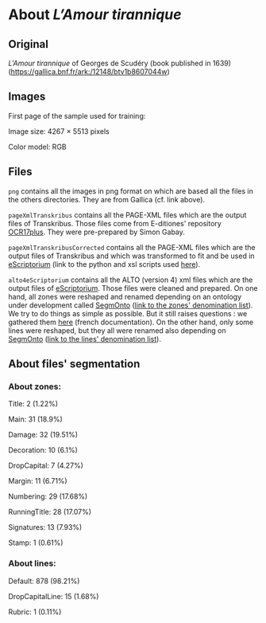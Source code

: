 # About _L’Amour tirannique_ 

## Original
_L'Amour tirannique_ of Georges de Scudéry (book published in 1639) (https://gallica.bnf.fr/ark:/12148/btv1b8607044w)

## Images
First page of the sample used for training:

Image size: 4267 × 5513 pixels

Color model: RGB

## Files
``png`` contains all the images in png format on which are based all the files in the others directories. They are from Gallica (cf. link above).

``pageXmlTranskribus`` contains all the PAGE-XML files which are the output files of Transkribus. Those files come from E-ditiones' repository [OCR17plus](https://github.com/e-ditiones/OCR17plus). They were pre-prepared by Simon Gabay.

``pageXmlTranskribusCorrected`` contains all the PAGE-XML files which are the output files of Transkribus and which was transformed to fit and be used in [eScriptorium](http://traces6.paris.inria.fr/) (link to the python and xsl scripts used [here](https://github.com/Heresta/BAO_Stage_DH_ENS_2021/tree/main/CorrectionPageXMLeScriptorium)).

``alto4eScriptorium`` contains all the ALTO (version 4) xml files which are the output files of [eScriptorium](http://traces6.paris.inria.fr/). Those files were cleaned and prepared. On one hand, all zones were reshaped and renamed depending on an ontology under development called [SegmOnto](https://github.com/SegmOnto) ([link to the zones' denomination list](https://github.com/SegmOnto/examples/tree/main/zones)). We try to do things as simple as possible. But it still raises questions : we gathered them [here](https://github.com/Heresta/BAO_Stage_DH_ENS_2021/tree/main/problemesSegmentation) (french documentation). On the other hand, only some lines were reshaped, but they all were renamed also depending on [SegmOnto](https://github.com/SegmOnto) ([link to the lines' denomination list](https://github.com/SegmOnto/examples/tree/main/lines)).

## About files' segmentation

### About zones:

Title: 2 (1.22%)

Main: 31 (18.9%)

Damage: 32 (19.51%)

Decoration: 10 (6.1%)

DropCapital: 7 (4.27%)

Margin: 11 (6.71%)

Numbering: 29 (17.68%)

RunningTitle: 28 (17.07%)

Signatures: 13 (7.93%)

Stamp: 1 (0.61%)

### About lines:

Default: 878 (98.21%)

DropCapitalLine: 15 (1.68%)

Rubric: 1 (0.11%)
